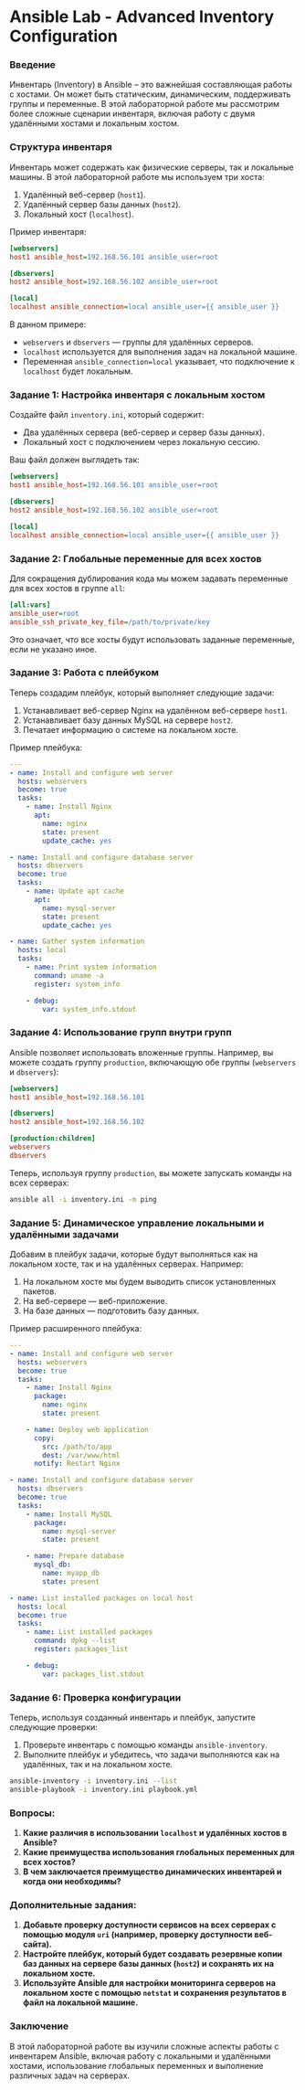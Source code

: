 
# Ansible Lab - Advanced Inventory Configuration

### Введение

Инвентарь (Inventory) в Ansible – это важнейшая составляющая работы с хостами. Он может быть статическим, динамическим, поддерживать группы и переменные. В этой лабораторной работе мы рассмотрим более сложные сценарии инвентаря, включая работу с двумя удалёнными хостами и локальным хостом.

### Структура инвентаря

Инвентарь может содержать как физические серверы, так и локальные машины. В этой лабораторной работе мы используем три хоста:
1. Удалённый веб-сервер (`host1`).
2. Удалённый сервер базы данных (`host2`).
3. Локальный хост (`localhost`).

Пример инвентаря:

```ini
[webservers]
host1 ansible_host=192.168.56.101 ansible_user=root

[dbservers]
host2 ansible_host=192.168.56.102 ansible_user=root

[local]
localhost ansible_connection=local ansible_user={{ ansible_user }}
```

В данном примере:
- `webservers` и `dbservers` — группы для удалённых серверов.
- `localhost` используется для выполнения задач на локальной машине.
- Переменная `ansible_connection=local` указывает, что подключение к `localhost` будет локальным.

### Задание 1: Настройка инвентаря с локальным хостом

Создайте файл `inventory.ini`, который содержит:
- Два удалённых сервера (веб-сервер и сервер базы данных).
- Локальный хост с подключением через локальную сессию.

Ваш файл должен выглядеть так:

```ini
[webservers]
host1 ansible_host=192.168.56.101 ansible_user=root

[dbservers]
host2 ansible_host=192.168.56.102 ansible_user=root

[local]
localhost ansible_connection=local ansible_user={{ ansible_user }}
```

### Задание 2: Глобальные переменные для всех хостов

Для сокращения дублирования кода мы можем задавать переменные для всех хостов в группе `all`:

```ini
[all:vars]
ansible_user=root
ansible_ssh_private_key_file=/path/to/private/key
```

Это означает, что все хосты будут использовать заданные переменные, если не указано иное.

### Задание 3: Работа с плейбуком

Теперь создадим плейбук, который выполняет следующие задачи:
1. Устанавливает веб-сервер Nginx на удалённом веб-сервере `host1`.
2. Устанавливает базу данных MySQL на сервере `host2`.
3. Печатает информацию о системе на локальном хосте.

Пример плейбука:

```yaml
---
- name: Install and configure web server
  hosts: webservers
  become: true
  tasks:
    - name: Install Nginx
      apt:
        name: nginx
        state: present
        update_cache: yes

- name: Install and configure database server
  hosts: dbservers
  become: true
  tasks:
    - name: Update apt cache
      apt:
        name: mysql-server
        state: present
        update_cache: yes 

- name: Gather system information
  hosts: local
  tasks:
    - name: Print system information
      command: uname -a
      register: system_info

    - debug:
        var: system_info.stdout
```

### Задание 4: Использование групп внутри групп

Ansible позволяет использовать вложенные группы. Например, вы можете создать группу `production`, включающую обе группы (`webservers` и `dbservers`):

```ini
[webservers]
host1 ansible_host=192.168.56.101

[dbservers]
host2 ansible_host=192.168.56.102

[production:children]
webservers
dbservers
```

Теперь, используя группу `production`, вы можете запускать команды на всех серверах:

```bash
ansible all -i inventory.ini -m ping
```

### Задание 5: Динамическое управление локальными и удалёнными задачами

Добавим в плейбук задачи, которые будут выполняться как на локальном хосте, так и на удалённых серверах. Например:

1. На локальном хосте мы будем выводить список установленных пакетов.
2. На веб-сервере — веб-приложение.
3. На базе данных — подготовить базу данных.

Пример расширенного плейбука:

```yaml
---
- name: Install and configure web server
  hosts: webservers
  become: true
  tasks:
    - name: Install Nginx
      package:
        name: nginx
        state: present

    - name: Deploy web application
      copy:
        src: /path/to/app
        dest: /var/www/html
      notify: Restart Nginx

- name: Install and configure database server
  hosts: dbservers
  become: true
  tasks:
    - name: Install MySQL
      package:
        name: mysql-server
        state: present

    - name: Prepare database
      mysql_db:
        name: myapp_db
        state: present

- name: List installed packages on local host
  hosts: local
  become: true
  tasks:
    - name: List installed packages
      command: dpkg --list
      register: packages_list

    - debug:
        var: packages_list.stdout
```

### Задание 6: Проверка конфигурации

Теперь, используя созданный инвентарь и плейбук, запустите следующие проверки:
1. Проверьте инвентарь с помощью команды `ansible-inventory`.
2. Выполните плейбук и убедитесь, что задачи выполняются как на удалённых, так и на локальном хосте.

```bash
ansible-inventory -i inventory.ini --list
ansible-playbook -i inventory.ini playbook.yml
```

### Вопросы:

1. **Какие различия в использовании `localhost` и удалённых хостов в Ansible?**
2. **Какие преимущества использования глобальных переменных для всех хостов?**
3. **В чем заключается преимущество динамических инвентарей и когда они необходимы?**

### Дополнительные задания:

1. **Добавьте проверку доступности сервисов на всех серверах с помощью модуля `uri` (например, проверку доступности веб-сайта).**
2. **Настройте плейбук, который будет создавать резервные копии баз данных на сервере базы данных (`host2`) и сохранять их на локальном хосте.**
3. **Используйте Ansible для настройки мониторинга серверов на локальном хосте с помощью `netstat` и сохранения результатов в файл на локальной машине.**

### Заключение

В этой лабораторной работе вы изучили сложные аспекты работы с инвентарем Ansible, включая работу с локальными и удалёнными хостами, использование глобальных переменных и выполнение различных задач на серверах.
